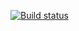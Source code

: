 [![Build status](https://ci.appveyor.com/api/projects/status/8c9a7ca89niic6sm?svg=true)](https://ci.appveyor.com/project/dmitry-korotkov/prototypes-constructors-2)